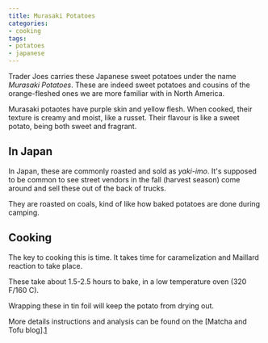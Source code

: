 ```yaml
---
title: Murasaki Potatoes
categories:
- cooking
tags:
- potatoes
- japanese
---
```


Trader Joes carries these Japanese sweet potatoes under the name _Murasaki Potatoes_.
These are indeed sweet potatoes and cousins of the orange-fleshed ones we are more familiar with in North America.

Murasaki potaotes have purple skin and yellow flesh.
When cooked, their texture is creamy and moist, like a russet.
Their flavour is like a sweet potato, being both sweet and fragrant.

## In Japan

In Japan, these are commonly roasted and sold as _yaki-imo_.
It's supposed to be common to see street vendors in the fall (harvest season) come around and sell these out of the back
of trucks.

They are roasted on coals, kind of like how baked potatoes are done during camping.

## Cooking

The key to cooking this is time.
It takes time for caramelization and Maillard reaction to take place.

These take about 1.5-2.5 hours to bake, in a low temperature oven (320 F/160 C).

Wrapping these in tin foil will keep the potato from drying out.

More details instructions and analysis can be found on the [Matcha and Tofu blog].[1]

[1]: https://matchaandtofu.com/how-to-make-the-perfect-baked-japanese-sweet-potato/
